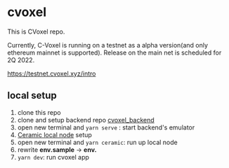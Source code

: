 # cvoxel

This is CVoxel repo.

Currently, C-Voxel is running on a testnet as a alpha version(and only ethereum mainnet is supported). Release on the main net is scheduled for 2Q 2022.

https://testnet.cvoxel.xyz/intro

## local setup

1. clone this repo
2. clone and setup backend repo [cvoxel_backend](https://github.com/cvoxelprotocol/cvoxel-backend)
3. open new terminal and `yarn serve` : start backend's emulator
4. [Ceramic local node](https://developers.ceramic.network/build/cli/installation/) setup
5. open new terminal and `yarn ceramic`: run up local node
6. rewrite **env.sample** -> **env.**
7. `yarn dev`: run cvoxel app

